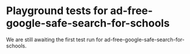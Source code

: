 # Playground tests for ad-free-google-safe-search-for-schools
We are still awaiting the first test run for ad-free-google-safe-search-for-schools.
